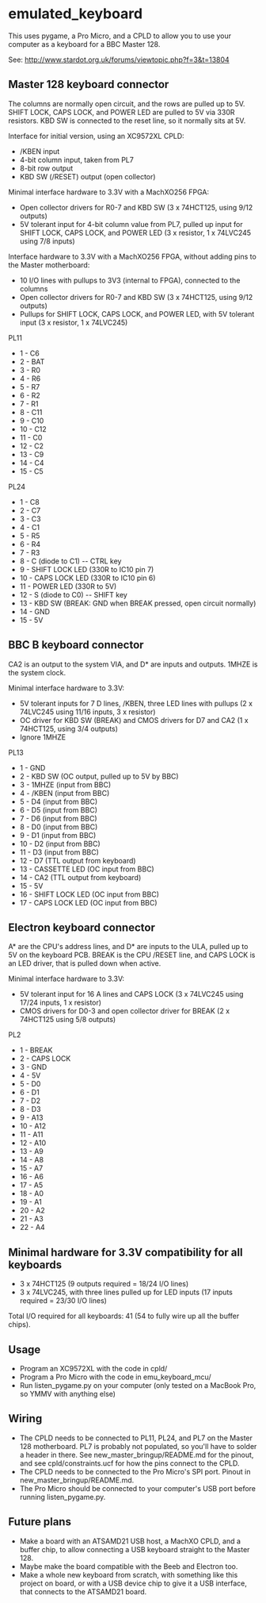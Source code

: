 emulated_keyboard
=================

This uses pygame, a Pro Micro, and a CPLD to allow you to use your computer as a
keyboard for a BBC Master 128.

See: http://www.stardot.org.uk/forums/viewtopic.php?f=3&t=13804

Master 128 keyboard connector
-----------------------------

The columns are normally open circuit, and the rows are pulled up to 5V.
SHIFT LOCK, CAPS LOCK, and POWER LED are pulled to 5V via 330R resistors.
KBD SW is connected to the reset line, so it normally sits at 5V.

Interface for initial version, using an XC9572XL CPLD:
- /KBEN input
- 4-bit column input, taken from PL7
- 8-bit row output
- KBD SW (/RESET) output (open collector)

Minimal interface hardware to 3.3V with a MachXO256 FPGA:
- Open collector drivers for R0-7 and KBD SW (3 x 74HCT125, using 9/12 outputs)
- 5V tolerant input for 4-bit column value from PL7, pulled up input for SHIFT
  LOCK, CAPS LOCK, and POWER LED (3 x resistor, 1 x 74LVC245 using 7/8 inputs)

Interface hardware to 3.3V with a MachXO256 FPGA, without adding pins to the Master motherboard:
- 10 I/O lines with pullups to 3V3 (internal to FPGA), connected to the columns
- Open collector drivers for R0-7 and KBD SW (3 x 74HCT125, using 9/12 outputs)
- Pullups for SHIFT LOCK, CAPS LOCK, and POWER LED, with 5V tolerant input
  (3 x resistor, 1 x 74LVC245)

PL11
- 1 - C6
- 2 - BAT
- 3 - R0
- 4 - R6
- 5 - R7
- 6 - R2
- 7 - R1
- 8 - C11
- 9 - C10
- 10 - C12
- 11 - C0
- 12 - C2
- 13 - C9
- 14 - C4
- 15 - C5

PL24
- 1 - C8
- 2 - C7
- 3 - C3
- 4 - C1
- 5 - R5
- 6 - R4
- 7 - R3
- 8 - C (diode to C1) -- CTRL key
- 9 - SHIFT LOCK LED (330R to IC10 pin 7)
- 10 - CAPS LOCK LED (330R to IC10 pin 6)
- 11 - POWER LED (330R to 5V)
- 12 - S (diode to C0) -- SHIFT key
- 13 - KBD SW (BREAK: GND when BREAK pressed, open circuit normally)
- 14 - GND
- 15 - 5V

BBC B keyboard connector
------------------------

CA2 is an output to the system VIA, and D* are inputs and outputs.  1MHZE is
the system clock.

Minimal interface hardware to 3.3V:
- 5V tolerant inputs for 7 D lines, /KBEN, three LED lines with pullups
  (2 x 74LVC245 using 11/16 inputs, 3 x resistor)
- OC driver for KBD SW (BREAK) and CMOS drivers for D7 and CA2 (1 x 74HCT125, using 3/4 outputs)
- Ignore 1MHZE

PL13
- 1 - GND
- 2 - KBD SW (OC output, pulled up to 5V by BBC)
- 3 - 1MHZE (input from BBC)
- 4 - /KBEN (input from BBC)
- 5 - D4 (input from BBC)
- 6 - D5 (input from BBC)
- 7 - D6 (input from BBC)
- 8 - D0 (input from BBC)
- 9 - D1 (input from BBC)
- 10 - D2 (input from BBC)
- 11 - D3 (input from BBC)
- 12 - D7 (TTL output from keyboard)
- 13 - CASSETTE LED (OC input from BBC)
- 14 - CA2 (TTL output from keyboard)
- 15 - 5V
- 16 - SHIFT LOCK LED (OC input from BBC)
- 17 - CAPS LOCK LED (OC input from BBC)

Electron keyboard connector
---------------------------

A* are the CPU's address lines, and D* are inputs to the ULA, pulled up to 5V
on the keyboard PCB.
BREAK is the CPU /RESET line, and CAPS LOCK is an LED driver, that is pulled
down when active.

Minimal interface hardware to 3.3V:
- 5V tolerant input for 16 A lines and CAPS LOCK (3 x 74LVC245 using 17/24 inputs, 1 x resistor)
- CMOS drivers for D0-3 and open collector driver for BREAK (2 x 74HCT125 using 5/8 outputs)

PL2
- 1 - BREAK
- 2 - CAPS LOCK
- 3 - GND
- 4 - 5V
- 5 - D0
- 6 - D1
- 7 - D2
- 8 - D3
- 9 - A13
- 10 - A12
- 11 - A11
- 12 - A10
- 13 - A9
- 14 - A8
- 15 - A7
- 16 - A6
- 17 - A5
- 18 - A0
- 19 - A1
- 20 - A2
- 21 - A3
- 22 - A4

Minimal hardware for 3.3V compatibility for all keyboards
---------------------------------------------------------

- 3 x 74HCT125 (9 outputs required = 18/24 I/O lines)
- 3 x 74LVC245, with three lines pulled up for LED inputs (17 inputs required = 23/30 I/O lines)

Total I/O required for all keyboards: 41 (54 to fully wire up all the buffer chips).

Usage
-----

- Program an XC9572XL with the code in cpld/
- Program a Pro Micro with the code in emu_keyboard_mcu/
- Run listen_pygame.py on your computer (only tested on a MacBook Pro, so YMMV with anything else)

Wiring
------

- The CPLD needs to be connected to PL11, PL24, and PL7 on the Master 128 motherboard.  PL7 is probably not populated, so you'll have to solder a header in there.  See new_master_bringup/README.md for the pinout, and see cpld/constraints.ucf for how the pins connect to the CPLD.
- The CPLD needs to be connected to the Pro Micro's SPI port.  Pinout in new_master_bringup/README.md.
- The Pro Micro should be connected to your computer's USB port before running listen_pygame.py.

Future plans
------------

- Make a board with an ATSAMD21 USB host, a MachXO CPLD, and a buffer chip, to allow connecting a USB keyboard straight to the Master 128.
- Maybe make the board compatible with the Beeb and Electron too.
- Make a whole new keyboard from scratch, with something like this project on board, or with a USB device chip to give it a USB interface, that connects to the ATSAMD21 board.
